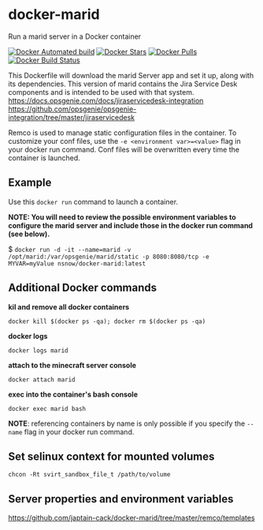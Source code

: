 # docker-marid
Run a marid server in a Docker container

[![Docker Automated build](https://img.shields.io/docker/automated/nsnow/docker-marid.svg)](https://hub.docker.com/r/nsnow/docker-marid)
[![Docker Stars](https://img.shields.io/docker/stars/nsnow/docker-marid.svg)](https://hub.docker.com/r/nsnow/docker-marid)
[![Docker Pulls](https://img.shields.io/docker/pulls/nsnow/docker-marid.svg)](https://hub.docker.com/r/nsnow/docker-marid)
[![Docker Build Status](https://img.shields.io/docker/build/nsnow/docker-marid.svg)](https://hub.docker.com/r/nsnow/docker-marid/builds)


This Dockerfile will download the marid Server app and set it up, along with its dependencies.
This version of marid contains the Jira Service Desk components and is intended to be used with that system.
https://docs.opsgenie.com/docs/jiraservicedesk-integration
https://github.com/opsgenie/opsgenie-integration/tree/master/jiraservicedesk

Remco is used to manage static configuration files in the container. To customize your conf files, use the `-e <environment var>=<value>` flag in your docker run command. Conf files will be overwritten every time the container is launched.


## Example

Use this `docker run` command to launch a container.

**NOTE: You will need to review the possible environment variables to configure the marid server and include those in the docker run command (see below).**

 $ `docker run -d -it --name=marid -v /opt/marid:/var/opsgenie/marid/static -p 8080:8080/tcp -e MYVAR=myValue nsnow/docker-marid:latest`


## Additional Docker commands

**kil and remove all docker containers**

`docker kill $(docker ps -qa); docker rm $(docker ps -qa)`

**docker logs**

`docker logs marid`

**attach to the minecraft server console**

`docker attach marid`

**exec into the container's bash console**

`docker exec marid bash`


**NOTE**: referencing containers by name is only possible if you specify the `--name` flag in your docker run command.


## Set selinux context for mounted volumes

`chcon -Rt svirt_sandbox_file_t /path/to/volume`


## Server properties and environment variables
https://github.com/japtain-cack/docker-marid/tree/master/remco/templates
 
